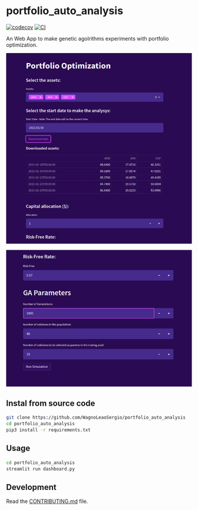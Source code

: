 # portfolio_auto_analysis

[![codecov](https://codecov.io/gh/WagnoLeaoSergio/portfolio_auto_analysis/branch/main/graph/badge.svg?token=portfolio_auto_analysis_token_here)](https://codecov.io/gh/WagnoLeaoSergio/portfolio_auto_analysis)
[![CI](https://github.com/WagnoLeaoSergio/portfolio_auto_analysis/actions/workflows/main.yml/badge.svg)](https://github.com/WagnoLeaoSergio/portfolio_auto_analysis/actions/workflows/main.yml)

An Web App to make genetic agolrithms experiments with portfolio optimization. 

![interface_image](./interface_1.png)

![interface_image2](./interface_2.png)

## Instal from source code

```bash
git clone https://github.com/WagnoLeaoSergio/portfolio_auto_analysis
cd portfolio_auto_analysis
pip3 install -r requirements.txt
```

## Usage

```bash
cd portfolio_auto_analysis
streamlit run dashboard.py
```

## Development

Read the [CONTRIBUTING.md](CONTRIBUTING.md) file.

